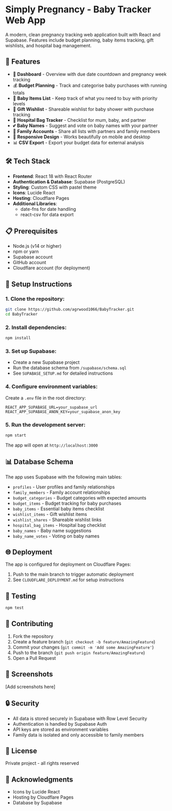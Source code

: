 # Simply Pregnancy - Baby Tracker Web App

A modern, clean pregnancy tracking web application built with React and Supabase. Features include budget planning, baby items tracking, gift wishlists, and hospital bag management.

## 🌟 Features

- 👶 **Dashboard** - Overview with due date countdown and pregnancy week tracking
- 💰 **Budget Planning** - Track and categorise baby purchases with running totals
- 📝 **Baby Items List** - Keep track of what you need to buy with priority levels
- 🎁 **Gift Wishlist** - Shareable wishlist for baby shower with purchase tracking
- 🏥 **Hospital Bag Tracker** - Checklist for mum, baby, and partner
- 💕 **Baby Names** - Suggest and vote on baby names with your partner
- 👫 **Family Accounts** - Share all lists with partners and family members
- 📱 **Responsive Design** - Works beautifully on mobile and desktop
- 📊 **CSV Export** - Export your budget data for external analysis

## 🛠 Tech Stack

- **Frontend**: React 18 with React Router
- **Authentication & Database**: Supabase (PostgreSQL)
- **Styling**: Custom CSS with pastel theme
- **Icons**: Lucide React
- **Hosting**: Cloudflare Pages
- **Additional Libraries**: 
  - date-fns for date handling
  - react-csv for data export

## 📋 Prerequisites

- Node.js (v14 or higher)
- npm or yarn
- Supabase account
- GitHub account
- Cloudflare account (for deployment)

## 🚀 Setup Instructions

### 1. Clone the repository:
```bash
git clone https://github.com/agrwood1066/BabyTracker.git
cd BabyTracker
```

### 2. Install dependencies:
```bash
npm install
```

### 3. Set up Supabase:
- Create a new Supabase project
- Run the database schema from `/supabase/schema.sql`
- See `SUPABASE_SETUP.md` for detailed instructions

### 4. Configure environment variables:
Create a `.env` file in the root directory:
```
REACT_APP_SUPABASE_URL=your_supabase_url
REACT_APP_SUPABASE_ANON_KEY=your_supabase_anon_key
```

### 5. Run the development server:
```bash
npm start
```

The app will open at `http://localhost:3000`

## 📊 Database Schema

The app uses Supabase with the following main tables:
- `profiles` - User profiles and family relationships
- `family_members` - Family account relationships
- `budget_categories` - Budget categories with expected amounts
- `budget_items` - Budget tracking for baby purchases
- `baby_items` - Essential baby items checklist
- `wishlist_items` - Gift wishlist items
- `wishlist_shares` - Shareable wishlist links
- `hospital_bag_items` - Hospital bag checklist
- `baby_names` - Baby name suggestions
- `baby_name_votes` - Voting on baby names

## 🌐 Deployment

The app is configured for deployment on Cloudflare Pages:
1. Push to the main branch to trigger automatic deployment
2. See `CLOUDFLARE_DEPLOYMENT.md` for setup instructions

## 🧪 Testing

```bash
npm test
```

## 🤝 Contributing

1. Fork the repository
2. Create a feature branch (`git checkout -b feature/AmazingFeature`)
3. Commit your changes (`git commit -m 'Add some AmazingFeature'`)
4. Push to the branch (`git push origin feature/AmazingFeature`)
5. Open a Pull Request

## 📱 Screenshots

[Add screenshots here]

## 🔒 Security

- All data is stored securely in Supabase with Row Level Security
- Authentication is handled by Supabase Auth
- API keys are stored as environment variables
- Family data is isolated and only accessible to family members

## 📄 License

Private project - all rights reserved

## 👏 Acknowledgments

- Icons by Lucide React
- Hosting by Cloudflare Pages
- Database by Supabase
